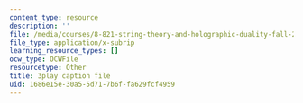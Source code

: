 ```yaml
---
content_type: resource
description: ''
file: /media/courses/8-821-string-theory-and-holographic-duality-fall-2014/1686e15e30a55d717b6ffa629fcf4959_75zfIar62c.srt
file_type: application/x-subrip
learning_resource_types: []
ocw_type: OCWFile
resourcetype: Other
title: 3play caption file
uid: 1686e15e-30a5-5d71-7b6f-fa629fcf4959
---
```

